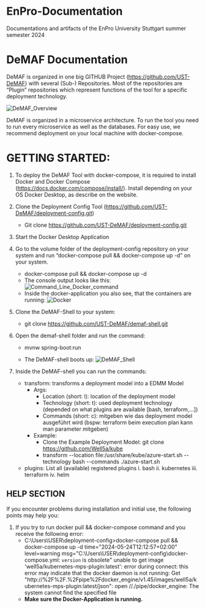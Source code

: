# EnPro-Documentation
Documentations and artifacts of the EnPro University Stuttgart summer semester 2024

# DeMAF Documentation

DeMAF is organized in one big GITHUB Project (https://github.com/UST-DeMAF) with several (Sub-) Repositories. 
Most of the repositories are “Plugin” repositories which represent functions of the tool for a specific deployment technology.

![DeMAF_Overview](https://github.com/UST-DeMAF/EnPro-Documentation/blob/main/resources/images/DeMAF_Overview_2.png?raw=true)

DeMAF is organized in a microservice architecture. To run the tool you need to run every microservice as well as the databases. For easy use, we recommend deployment on your local machine with docker-compose. 

# GETTING STARTED:
1.	To deploy the DeMAF Tool with docker-compose, it is required to install Docker and Docker Compose (https://docs.docker.com/compose/install/). Install depending on your OS Docker Desktop, as describe on the website.
2.	Clone the Deployment Config Tool (https://github.com/UST-DeMAF/deployment-config.git) 
    -	Git clone https://github.com/UST-DeMAF/deployment-config.git
3.	Start the Docker Desktop Application
4.	Go to the volume folder of the deployment-config repository on your system and run “docker-compose pull && docker-compose up -d” on your system.
    - docker-compose pull && docker-compose up -d
    - The console output looks like this:
 ![Command_Line_Docker_command](https://github.com/UST-DeMAF/EnPro-Documentation/blob/main/resources/images/docker_compose_pull_docker_compose_compose.jpg?raw=true)
    - Inside the docker-application you also see, that the containers are running:
 ![Docker](https://github.com/UST-DeMAF/EnPro-Documentation/blob/main/resources/images/docker_container.jpg?raw=true)
5.	Clone the DeMAF-Shell to your system:
    - git clone https://github.com/UST-DeMAF/demaf-shell.git
7.	Open the demaf-shell folder and run the command: 
    - mvnw spring-boot:run

    - The DeMAF-shell boots up:
      ![DeMAF_Shell](https://github.com/UST-DeMAF/EnPro-Documentation/blob/main/resources/images/DeMAF_Shell.jpg?raw=true)
 
8.	Inside the DeMAF-shell you can run the commands:
    - transform: transforms a deployment model into a EDMM Model
      - Args: 
        - Location (short: l): location of the deployment model
        - Technology (short: t): used deployment technology (depended on what plugins are available [bash, terraform,…])
        - Commands (short: c): mitgeben wie das deployment model ausgeführt wird (bspw: terraform beim execution plan kann man parameter mitgeben)
      - Example:
        -  Clone the Example Deployment Model: git clone https://github.com/Well5a/kube
        -  transform --location file:/usr/share/kube/azure-start.sh --technology bash --commands ./azure-start.sh
    - plugins: List all (available) registered plugins
        i.	bash
        ii.	kubernetes
        iii.	terraform
        iv.	helm
   


## HELP SECTION
If you encounter problems during installation and initial use, the following points may help you:

1.	If you try to run docker pull && docker-compose command and you receive the following error:
    -   C:\Users\USER\deployment-config>docker-compose pull && docker-compose up -d time="2024-05-24T12:12:57+02:00" level=warning msg="C:\\Users\\USER\\deployment-config\\docker-compose.yml: `version` is obsolete" unable to get image 'well5a/kubernetes-mps-plugin:latest': error during connect: this error may indicate that the docker daemon is not running: Get "http://%2F%2F.%2Fpipe%2Fdocker_engine/v1.45/images/well5a/kubernetes-mps-plugin:latest/json": open //./pipe/docker_engine: The system cannot find the specified file
    - **Make sure the Docker-Application is running.**


